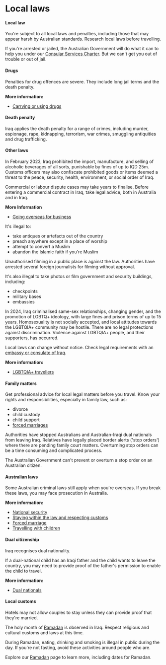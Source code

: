 # Local laws

#### Local law

You're subject to all local laws and penalties, including those that may appear harsh by Australian standards. Research local laws before travelling.

If you're arrested or jailed, the Australian Government will do what it can to help you under our [Consular Services Charter](/consular-services/consular-services-charter "Consular Services Charter"). But we can't get you out of trouble or out of jail.

#### Drugs

Penalties for drug offences are severe. They include long jail terms and the death penalty.

**More information:**

* [Carrying or using drugs](/before-you-go/laws/drugs "Carrying or using drugs")

#### Death penalty

Iraq applies the death penalty for a range of crimes, including murder, espionage, rape, kidnapping, terrorism, war crimes, smuggling antiquities and drug trafficking.

#### Other laws

In February 2023, Iraq prohibited the import, manufacture, and selling of alcoholic beverages of all sorts, punishable by fines of up to IQD 25m. Customs officers may also confiscate prohibited goods or items deemed a threat to the peace, security, health, environment, or social order of Iraq.

Commercial or labour dispute cases may take years to finalise. Before entering a commercial contract in Iraq, take legal advice, both in Australia and in Iraq.

**More Information**

* [Going overseas for business](https://www.smartraveller.gov.au/before-you-go/activities/business)

It's illegal to:

* take antiques or artefacts out of the country
* preach anywhere except in a place of worship
* attempt to convert a Muslim
* abandon the Islamic faith if you're Muslim

Unauthorised filming in a public place is against the law. Authorities have arrested several foreign journalists for filming without approval.

It's also illegal to take photos or film government and security buildings, including:

* checkpoints
* military bases
* embassies

In 2024, Iraq criminalised same-sex relationships, changing gender, and the promotion of LGBTQ+ ideology, with large fines and prison terms of up to 15 years. Homosexuality is not socially accepted, and local attitudes towards the LGBTQIA+ community may be hostile. There are no legal protections against discrimination. Violence against LGBTQIA+ people, and their supporters, has occurred.

Local laws can change without notice. Check legal requirements with an [embassy or consulate of Iraq](https://protocol.dfat.gov.au/Public/Missions/94).

**More information:**

* [LGBTQIA+ travellers](/before-you-go/who-you-are/LGBTQIA "Advice for LGBTQIA+ travellers")

#### Family matters

Get professional advice for local legal matters before you travel. Know your rights and responsibilities, especially in family law, such as:

* divorce
* child custody
* child support
* [forced marriages](https://www.smartraveller.gov.au/before-you-go/laws/forced-marriage)

Authorities have stopped Australians and Australian-Iraqi dual nationals from leaving Iraq. Relatives have legally placed border alerts ('stop orders') where there are pending family court matters. Overturning stop orders can be a time consuming and complicated process.

The Australian Government can't prevent or overturn a stop order on an Australian citizen.

#### Australian laws

Some Australian criminal laws still apply when you're overseas. If you break these laws, you may face prosecution in Australia.

**More information:**

* [National security](https://www.nationalsecurity.gov.au/what-australia-is-doing/places-you-cant-go)
* [Staying within the law and respecting customs](/before-you-go/laws "Staying within the law")
* [Forced marriage](/before-you-go/laws/forced-marriage "Forced marriage")
* [Travelling with children](https://www.smartraveller.gov.au/before-you-go/who-you-are/children)

#### Dual citizenship

Iraq recognises dual nationality.

If a dual-national child has an Iraqi father and the child wants to leave the country, you may need to provide proof of the father's permission to enable the child to travel.

**More information:**

* [Dual nationals](/before-you-go/who-you-are/dual-nationals "Advice for dual nationals")

#### Local customs

Hotels may not allow couples to stay unless they can provide proof that they're married.

The holy month of [Ramadan](/before-you-go/major-events/ramadan "Ramadan") is observed in Iraq. Respect religious and cultural customs and laws at this time.

During Ramadan, eating, drinking and smoking is illegal in public during the day. If you're not fasting, avoid these activities around people who are.

Explore our [Ramadan](/before-you-go/major-events/ramadan "Ramadan") page to learn more, including dates for Ramadan.